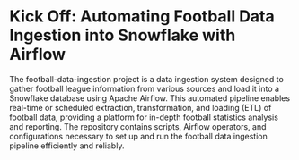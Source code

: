 # Kick Off: Automating Football Data Ingestion into Snowflake with Airflow

The football-data-ingestion project is a data ingestion system designed to gather football league information from various sources and load it into a Snowflake database using Apache Airflow. This automated pipeline enables real-time or scheduled extraction, transformation, and loading (ETL) of football data, providing a platform for in-depth football statistics analysis and reporting. The repository contains scripts, Airflow operators, and configurations necessary to set up and run the football data ingestion pipeline efficiently and reliably.

